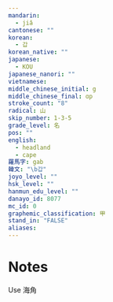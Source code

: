 ```yaml
---
mandarin:
  - jiǎ
cantonese: ""
korean:
  - 갑
korean_native: ""
japanese:
  - KOU
japanese_nanori: ""
vietnamese:
middle_chinese_initial: g
middle_chinese_final: ɑp
stroke_count: "8"
radical: 山
skip_number: 1-3-5
grade_level: 名
pos: ""
english:
  - headland
  - cape
羅馬字: gab
韓文: "\b갑"
joyo_level: ""
hsk_level: ""
hanmun_edu_level: ""
danayo_id: 8077
mc_id: 0
graphemic_classification: 甲
stand_in: "FALSE"
aliases:
---
```


# Notes
Use 海角
